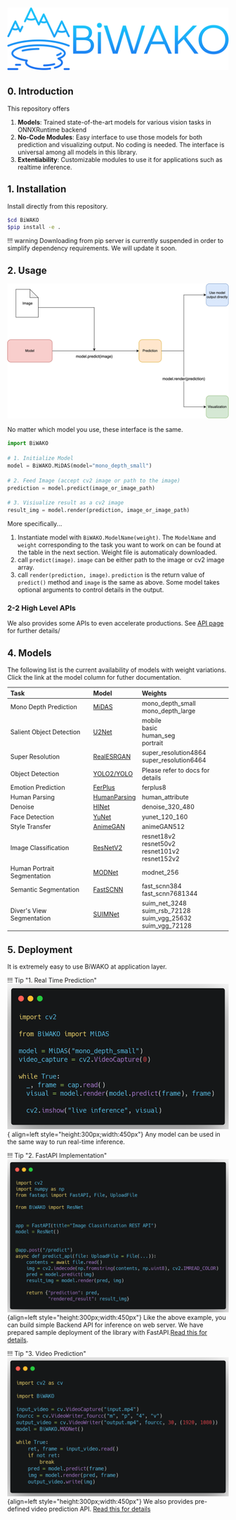 # <img src="img/biwako.png" width="700">

## 0. Introduction

This repository offers

1. **Models**: Trained state-of-the-art models for various vision tasks in ONNXRuntime backend
2. **No-Code Modules**: Easy interface to use those models for both prediction and visualizing output. No coding is needed. The interface is universal among all models in this library.
3. **Extentiability**: Customizable modules to use it for applications such as realtime inference.

## 1. Installation

Install directly from this repository.

```sh
$cd BiWAKO
$pip install -e .
```

!!! warning
    Downloading from pip server is currently suspended in order to simplify dependency requirements. We will update it soon.

## 2. Usage

<img src="img/basic_usage.png" width="700">

No matter which model you use, these interface is the same.

```python
import BiWAKO

# 1. Initialize Model
model = BiWAKO.MiDAS(model="mono_depth_small")

# 2. Feed Image (accept cv2 image or path to the image)
prediction = model.predict(image_or_image_path)

# 3. Visiualize result as a cv2 image
result_img = model.render(prediction, image_or_image_path)
```

More specifically...

1. Instantiate model with `BiWAKO.ModelName(weight)`. The `ModelName` and `weight` corresponding to the task you want to work on can be found at the table in the next section. Weight file is automaticaly downloaded.
2. call `predict(image)`. `image` can be either path to the image or cv2 image array.
3. call `render(prediction, image)`. `prediction` is the return value of `predict()` method and `image` is the same as above. Some model takes optional arguments to control details in the output.

### 2-2 High Level APIs

We also provides some APIs to even accelerate productions. See [API page](api/index.md) for further details/

## 4. Models

The following list is the current availability of models with weight variations.  
Click the link at the model column for futher documentation.

|Task| Model| Weights|
|:----|:----|:----|
| Mono Depth Prediction | [MiDAS](models/mono_depth.md) | mono_depth_small<br>mono_depth_large |
| Salient Object Detection | [U2Net](models/salient_det.md) | mobile<br>basic<br>human_seg<br>portrait|
| Super Resolution | [RealESRGAN](models/super_resolution.md) | super_resolution4864<br>super_resolution6464 |
| Object Detection | [YOLO2/YOLO](models/obj_det.md) | Please refer to docs for details |
| Emotion Prediction | [FerPlus](models/emotion.md) | ferplus8 |
| Human Parsing | [HumanParsing](models/human_parsing.md) |human_attribute |
| Denoise | [HINet](models/denoising.md) | denoise_320_480 |
| Face Detection | [YuNet](models/face_det.md) | yunet_120_160 |
| Style Transfer | [AnimeGAN](models/style_transfer.md) | animeGAN512 |
| Image Classification | [ResNetV2](models/image_clf.md) | resnet18v2<br>resnet50v2<br>resnet101v2<br>resnet152v2 |
| Human Portrait Segmentation | [MODNet](models/human_seg.md) | modnet_256 |
| Semantic Segmentation | [FastSCNN](models/semantic_seg.md) | fast_scnn384<br>fast_scnn7681344 |
| Diver's View Segmentation | [SUIMNet](models/suim_net.md) | suim_net_3248<br>suim_rsb_72128<br>suim_vgg_25632<br>suim_vgg_72128 |

## 5. Deployment

It is extremely easy to use BiWAKO at application layer.

!!! Tip "1. Real Time Prediction"
    ![live demo](img/live_demo.png){ align=left style="height:300px;width:450px"}
    Any model can be used in the same way to run real-time inference.

!!! Tip "2. FastAPI Implementation"
    ![fastapi demo](img/fastapi_demo.png){align=left style="height:300px;width:450px"}
    Like the above example, you can build simple Backend API for inference on web server.
    We have prepared sample deployment of the library with FastAPI.[Read this for details](demo/index.md).

!!! Tip "3. Video Prediction"
    ![video demo](img/video_demo.png){align=left style="height:300px;width:450px"}
    We also provides pre-defined video prediction API. [Read this for details](api/video_predictor.md)

